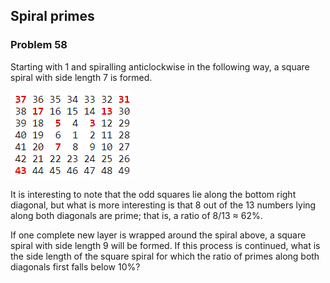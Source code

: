 ﻿## Spiral primes
### Problem 58

Starting with 1 and spiralling anticlockwise in the following way, a square spiral with side length 7 is formed.

![Grid](images/grid.png)

It is interesting to note that the odd squares lie along the bottom right diagonal, but what is more interesting is that 8 out of the 13 numbers lying along both diagonals are prime; that is, a ratio of 8/13 ≈ 62%.

If one complete new layer is wrapped around the spiral above, a square spiral with side length 9 will be formed. If this process is continued, what is the side length of the square spiral for which the ratio of primes along both diagonals first falls below 10%?
